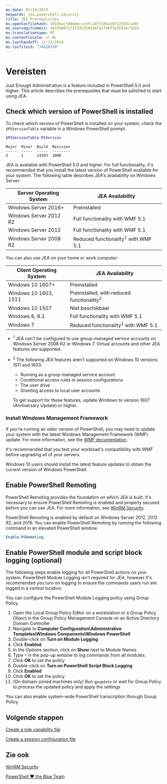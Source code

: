 ```yaml
---
ms.date: 07/10/2019
keywords: jea,powershell,security
title: JEA Prerequisites
ms.openlocfilehash: 1833bacf49eebcccefc10f7c85a39732559c1a97
ms.sourcegitcommit: d43f66071f1f33b350d34fa1f46f3a35910c5d24
ms.translationtype: MT
ms.contentlocale: nl-NL
ms.lasthandoff: 11/23/2019
ms.locfileid: "74416724"
---
```

# <a name="prerequisites"></a>Vereisten

Just Enough Administration is a feature included in PowerShell 5.0 and higher. This article describes the prerequisites that must be satisfied to start using JEA.


## <a name="check-which-version-of-powershell-is-installed"></a>Check which version of PowerShell is installed

To check which version of PowerShell is installed on your system, check the `$PSVersionTable` variable in a Windows PowerShell prompt.

```powershell
$PSVersionTable.PSVersion
```

```Output
Major  Minor  Build  Revision
-----  -----  -----  --------
5      1      14393  1000
```

JEA is available with PowerShell 5.0 and higher. For full functionality, it's recommended that you install the latest version of PowerShell available for your system. The following table describes JEA's availability on Windows Server:

| Server Operating System |                JEA Availability                |
| ----------------------- | ---------------------------------------------- |
| Windows Server 2016+    | Preinstalled                                   |
| Windows Server 2012 R2  | Full functionality with WMF 5.1                |
| Windows Server 2012     | Full functionality with WMF 5.1                |
| Windows Server 2008 R2  | Reduced functionality<sup>1</sup> with WMF 5.1 |

You can also use JEA on your home or work computer:

| Client Operating System |                   JEA Availability                   |
| ----------------------- | ---------------------------------------------------- |
| Windows 10 1607+        | Preinstalled                                         |
| Windows 10 1603, 1511   | Preinstalled, with reduced functionality<sup>2</sup> |
| Windows 10 1507         | Niet beschikbaar                                        |
| Windows 8, 8.1          | Full functionality with WMF 5.1                      |
| Windows 7               | Reduced functionality<sup>1</sup> with WMF 5.1       |

- <sup>1</sup> JEA can't be configured to use group-managed service accounts on Windows Server 2008 R2 or Windows 7. Virtual accounts and other JEA features *are* supported.

- <sup>2</sup> The following JEA features aren't supported on Windows 10 versions 1511 and 1603:

  - Running as a group-managed service account
  - Conditional access rules in session configurations
  - The user drive
  - Granting access to local user accounts

  To get support for these features, update Windows to version 1607 (Anniversary Update) or higher.

### <a name="install-windows-management-framework"></a>Install Windows Management Framework

If you're running an older version of PowerShell, you may need to update your system with the latest Windows Management Framework (WMF) update. For more information, see the [WMF documentation](/powershell/scripting/wmf/overview).

It's recommended that you test your workload's compatibility with WMF before upgrading all of your servers.

Windows 10 users should install the latest feature updates to obtain the current version of Windows PowerShell.

## <a name="enable-powershell-remoting"></a>Enable PowerShell Remoting

PowerShell Remoting provides the foundation on which JEA is built. It's necessary to ensure PowerShell Remoting is enabled and properly secured before you can use JEA. For more information, see [WinRM Security](/powershell/scripting/learn/remoting/winrmsecurity).

PowerShell Remoting is enabled by default on Windows Server 2012, 2012 R2, and 2016. You can enable PowerShell Remoting by running the following command in an elevated PowerShell window.

```powershell
Enable-PSRemoting
```

## <a name="enable-powershell-module-and-script-block-logging-optional"></a>Enable PowerShell module and script block logging (optional)

The following steps enable logging for all PowerShell actions on your system. PowerShell Module Logging isn't required for JEA, however it's recommended you turn on logging to ensure the commands users run are logged in a central location.

You can configure the PowerShell Module Logging policy using Group Policy.

1. Open the Local Group Policy Editor on a workstation or a Group Policy Object in the Group Policy Management Console on an Active Directory Domain Controller
2. Navigate to **Computer Configuration\\Administrative Templates\\Windows Components\\Windows PowerShell**
3. Double-click on **Turn on Module Logging**
4. Click **Enabled**
5. In the Options section, click on **Show** next to Module Names
6. Type `*` in the pop-up window to log commands from all modules.
7. Click **OK** to set the policy
8. Double-click on **Turn on PowerShell Script Block Logging**
9. Click **Enabled**
10. Click **OK** to set the policy
11. (On domain-joined machines only) Run `gpupdate` or wait for Group Policy to process the updated policy and apply the settings

You can also enable system-wide PowerShell transcription through Group Policy.

## <a name="next-steps"></a>Volgende stappen

[Create a role capability file](role-capabilities.md)

[Create a session configuration file](session-configurations.md)

## <a name="see-also"></a>Zie ook

[WinRM Security](/powershell/scripting/learn/remoting/winrmsecurity)

[PowerShell ♥ the Blue Team](https://devblogs.microsoft.com/powershell/powershell-the-blue-team/)
